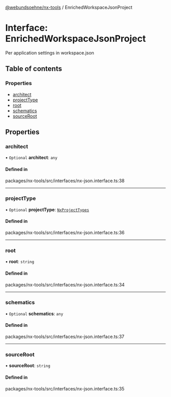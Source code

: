 [@webundsoehne/nx-tools](../README.md) / EnrichedWorkspaceJsonProject

# Interface: EnrichedWorkspaceJsonProject

Per application settings in workspace.json

## Table of contents

### Properties

- [architect](EnrichedWorkspaceJsonProject.md#architect)
- [projectType](EnrichedWorkspaceJsonProject.md#projecttype)
- [root](EnrichedWorkspaceJsonProject.md#root)
- [schematics](EnrichedWorkspaceJsonProject.md#schematics)
- [sourceRoot](EnrichedWorkspaceJsonProject.md#sourceroot)

## Properties

### architect

• `Optional` **architect**: `any`

#### Defined in

packages/nx-tools/src/interfaces/nx-json.interface.ts:38

---

### projectType

• `Optional` **projectType**: [`NxProjectTypes`](../enums/NxProjectTypes.md)

#### Defined in

packages/nx-tools/src/interfaces/nx-json.interface.ts:36

---

### root

• **root**: `string`

#### Defined in

packages/nx-tools/src/interfaces/nx-json.interface.ts:34

---

### schematics

• `Optional` **schematics**: `any`

#### Defined in

packages/nx-tools/src/interfaces/nx-json.interface.ts:37

---

### sourceRoot

• **sourceRoot**: `string`

#### Defined in

packages/nx-tools/src/interfaces/nx-json.interface.ts:35
